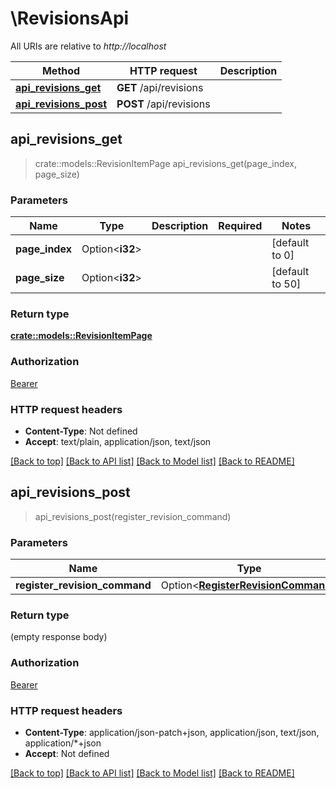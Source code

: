 # \RevisionsApi

All URIs are relative to *http://localhost*

Method | HTTP request | Description
------------- | ------------- | -------------
[**api_revisions_get**](RevisionsApi.md#api_revisions_get) | **GET** /api/revisions | 
[**api_revisions_post**](RevisionsApi.md#api_revisions_post) | **POST** /api/revisions | 



## api_revisions_get

> crate::models::RevisionItemPage api_revisions_get(page_index, page_size)


### Parameters


Name | Type | Description  | Required | Notes
------------- | ------------- | ------------- | ------------- | -------------
**page_index** | Option<**i32**> |  |  |[default to 0]
**page_size** | Option<**i32**> |  |  |[default to 50]

### Return type

[**crate::models::RevisionItemPage**](RevisionItemPage.md)

### Authorization

[Bearer](../README.md#Bearer)

### HTTP request headers

- **Content-Type**: Not defined
- **Accept**: text/plain, application/json, text/json

[[Back to top]](#) [[Back to API list]](../README.md#documentation-for-api-endpoints) [[Back to Model list]](../README.md#documentation-for-models) [[Back to README]](../README.md)


## api_revisions_post

> api_revisions_post(register_revision_command)


### Parameters


Name | Type | Description  | Required | Notes
------------- | ------------- | ------------- | ------------- | -------------
**register_revision_command** | Option<[**RegisterRevisionCommand**](RegisterRevisionCommand.md)> |  |  |

### Return type

 (empty response body)

### Authorization

[Bearer](../README.md#Bearer)

### HTTP request headers

- **Content-Type**: application/json-patch+json, application/json, text/json, application/*+json
- **Accept**: Not defined

[[Back to top]](#) [[Back to API list]](../README.md#documentation-for-api-endpoints) [[Back to Model list]](../README.md#documentation-for-models) [[Back to README]](../README.md)

